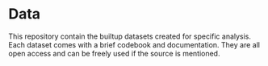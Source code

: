 # Data

This repository contain the builtup datasets created for specific analysis. Each dataset comes with a brief codebook and documentation. They are all open access and can be freely used if the source is mentioned.
